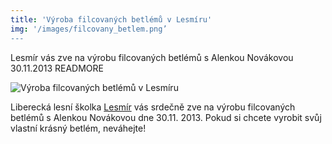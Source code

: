```yaml
---
title: 'Výroba filcovaných betlémů v Lesmíru'
img: '/images/filcovany_betlem.png’
---
```


Lesmír vás zve na výrobu filcovaných betlémů s Alenkou Novákovou 30.11.2013
READMORE

![Výroba filcovaných betlémů v Lesmíru](/images/filcovany_betlem.png)

Liberecká lesní školka [Lesmír](http://www.lesmir.cz) vás srdečně zve na výrobu filcovaných betlémů s Alenkou Novákovou dne 30.11. 2013. Pokud si chcete vyrobit svůj vlastní krásný betlém, neváhejte!